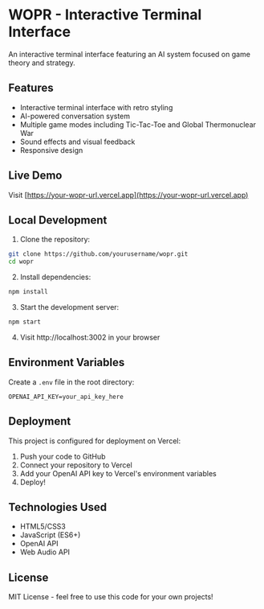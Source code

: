 # WOPR - Interactive Terminal Interface

An interactive terminal interface featuring an AI system focused on game theory and strategy.

## Features

- Interactive terminal interface with retro styling
- AI-powered conversation system
- Multiple game modes including Tic-Tac-Toe and Global Thermonuclear War
- Sound effects and visual feedback
- Responsive design

## Live Demo

Visit [https://your-wopr-url.vercel.app](https://your-wopr-url.vercel.app)

## Local Development

1. Clone the repository:
```bash
git clone https://github.com/yourusername/wopr.git
cd wopr
```

2. Install dependencies:
```bash
npm install
```

3. Start the development server:
```bash
npm start
```

4. Visit http://localhost:3002 in your browser

## Environment Variables

Create a `.env` file in the root directory:

```env
OPENAI_API_KEY=your_api_key_here
```

## Deployment

This project is configured for deployment on Vercel:

1. Push your code to GitHub
2. Connect your repository to Vercel
3. Add your OpenAI API key to Vercel's environment variables
4. Deploy!

## Technologies Used

- HTML5/CSS3
- JavaScript (ES6+)
- OpenAI API
- Web Audio API

## License

MIT License - feel free to use this code for your own projects!
